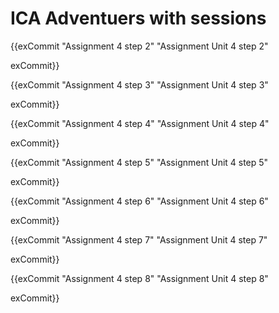 # ICA Adventuers with sessions

{{exCommit "Assignment 4 step 2" "Assignment Unit 4 step 2"


exCommit}}

{{exCommit "Assignment 4 step 3" "Assignment Unit 4 step 3"


exCommit}}

{{exCommit "Assignment 4 step 4" "Assignment Unit 4 step 4"


exCommit}}

{{exCommit "Assignment 4 step 5" "Assignment Unit 4 step 5"


exCommit}}

{{exCommit "Assignment 4 step 6" "Assignment Unit 4 step 6"


exCommit}}

{{exCommit "Assignment 4 step 7" "Assignment Unit 4 step 7"


exCommit}}

{{exCommit "Assignment 4 step 8" "Assignment Unit 4 step 8"


exCommit}}
